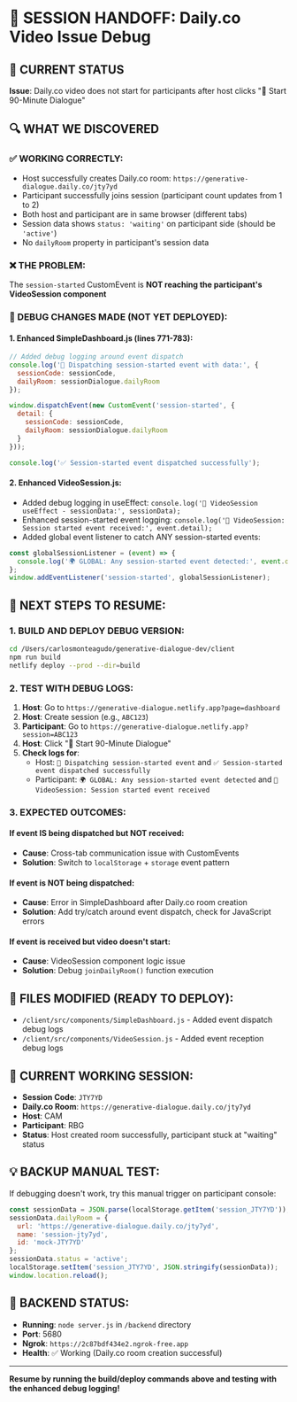# 🚀 SESSION HANDOFF: Daily.co Video Issue Debug

## 🎯 CURRENT STATUS
**Issue**: Daily.co video does not start for participants after host clicks "🚀 Start 90-Minute Dialogue"

## 🔍 WHAT WE DISCOVERED

### ✅ WORKING CORRECTLY:
- Host successfully creates Daily.co room: `https://generative-dialogue.daily.co/jty7yd`
- Participant successfully joins session (participant count updates from 1 to 2)
- Both host and participant are in same browser (different tabs)
- Session data shows `status: 'waiting'` on participant side (should be `'active'`)
- No `dailyRoom` property in participant's session data

### ❌ THE PROBLEM:
The `session-started` CustomEvent is **NOT reaching the participant's VideoSession component**

### 🔧 DEBUG CHANGES MADE (NOT YET DEPLOYED):

#### 1. Enhanced SimpleDashboard.js (lines 771-783):
```javascript
// Added debug logging around event dispatch
console.log('🚀 Dispatching session-started event with data:', {
  sessionCode: sessionCode,
  dailyRoom: sessionDialogue.dailyRoom
});

window.dispatchEvent(new CustomEvent('session-started', {
  detail: {
    sessionCode: sessionCode,
    dailyRoom: sessionDialogue.dailyRoom
  }
}));

console.log('✅ Session-started event dispatched successfully');
```

#### 2. Enhanced VideoSession.js:
- Added debug logging in useEffect: `console.log('🎯 VideoSession useEffect - sessionData:', sessionData);`
- Enhanced session-started event logging: `console.log('📢 VideoSession: Session started event received:', event.detail);`
- Added global event listener to catch ANY session-started events:
```javascript
const globalSessionListener = (event) => {
  console.log('🌍 GLOBAL: Any session-started event detected:', event.detail);
};
window.addEventListener('session-started', globalSessionListener);
```

## 🚀 NEXT STEPS TO RESUME:

### 1. BUILD AND DEPLOY DEBUG VERSION:
```bash
cd /Users/carlosmonteagudo/generative-dialogue-dev/client
npm run build
netlify deploy --prod --dir=build
```

### 2. TEST WITH DEBUG LOGS:
1. **Host**: Go to `https://generative-dialogue.netlify.app?page=dashboard`
2. **Host**: Create session (e.g., `ABC123`)
3. **Participant**: Go to `https://generative-dialogue.netlify.app?session=ABC123` 
4. **Host**: Click "🚀 Start 90-Minute Dialogue"
5. **Check logs for**:
   - Host: `🚀 Dispatching session-started event` and `✅ Session-started event dispatched successfully`
   - Participant: `🌍 GLOBAL: Any session-started event detected` and `📢 VideoSession: Session started event received`

### 3. EXPECTED OUTCOMES:

#### If event IS being dispatched but NOT received:
- **Cause**: Cross-tab communication issue with CustomEvents
- **Solution**: Switch to `localStorage` + `storage` event pattern

#### If event is NOT being dispatched:
- **Cause**: Error in SimpleDashboard after Daily.co room creation
- **Solution**: Add try/catch around event dispatch, check for JavaScript errors

#### If event is received but video doesn't start:
- **Cause**: VideoSession component logic issue
- **Solution**: Debug `joinDailyRoom()` function execution

## 📁 FILES MODIFIED (READY TO DEPLOY):
- `/client/src/components/SimpleDashboard.js` - Added event dispatch debug logs
- `/client/src/components/VideoSession.js` - Added event reception debug logs

## 🎯 CURRENT WORKING SESSION:
- **Session Code**: `JTY7YD` 
- **Daily.co Room**: `https://generative-dialogue.daily.co/jty7yd`
- **Host**: CAM
- **Participant**: RBG
- **Status**: Host created room successfully, participant stuck at "waiting" status

## 💡 BACKUP MANUAL TEST:
If debugging doesn't work, try this manual trigger on participant console:
```javascript
const sessionData = JSON.parse(localStorage.getItem('session_JTY7YD'));
sessionData.dailyRoom = {
  url: 'https://generative-dialogue.daily.co/jty7yd',
  name: 'session-jty7yd', 
  id: 'mock-JTY7YD'
};
sessionData.status = 'active';
localStorage.setItem('session_JTY7YD', JSON.stringify(sessionData));
window.location.reload();
```

## 🔄 BACKEND STATUS:
- **Running**: `node server.js` in `/backend` directory
- **Port**: 5680
- **Ngrok**: `https://2c87bdf434e2.ngrok-free.app`
- **Health**: ✅ Working (Daily.co room creation successful)

---

**Resume by running the build/deploy commands above and testing with the enhanced debug logging!**















